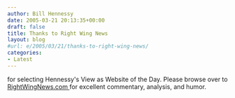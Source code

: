 ```yaml
---
author: Bill Hennessy
date: 2005-03-21 20:13:35+00:00
draft: false
title: Thanks to Right Wing News
layout: blog
#url: e/2005/03/21/thanks-to-right-wing-news/
categories:
- Latest
---
```


for selecting Hennessy's View as Website of the Day.
Please browse over to [RightWingNews.com ](https://www.rightwingnews.com/)for excellent commentary, analysis, and humor.

